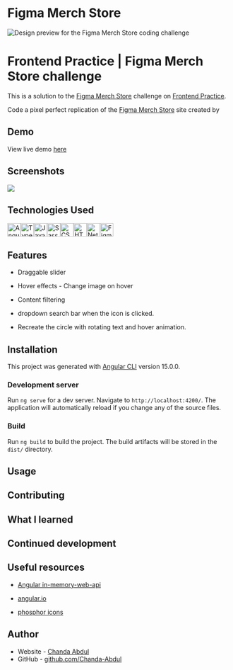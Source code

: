 # Figma Merch Store

<!-- A brief description of the project. -->
![Design preview for the Figma Merch Store  coding challenge](https://www.frontendpractice.com/_next/image?url=%2Ffullsize%2FC2-figma.png&w=1200&q=90)

# Frontend Practice | Figma Merch Store challenge
This is a solution to the [Figma Merch Store](https://www.frontendpractice.com/projects/figma) challenge on [Frontend Practice](https://www.frontendpractice.com/).  

Code a pixel perfect replication of the [Figma Merch Store](https://store.figma.com/) site created by [ ](#)
## Demo
View live demo [here](https://inquisitive-strudel-fa01fb.netlify.app/)

## Screenshots
<!-- Insert a few screenshots of the project, showcasing its functionality and design. -->
![](https://www.frontendpractice.com/_next/image?url=%2Ffullsize%2FC2-figma.png&w=1200&q=90)
## Technologies Used
<!-- List the programming languages, frameworks, libraries, and any other tools or technologies used in the project. -->
<img src="https://img.shields.io/badge/Angular-DD0031?style=for-the-badge&logo=angular&logoColor=white" alt="Angular icon" height="30" /><img src="https://img.shields.io/badge/TypeScript-007ACC?style=for-the-badge&logo=typescript&logoColor=white" alt="TypeScript icon" height="30" /><img src="https://img.shields.io/badge/JavaScript-323330?style=for-the-badge&logo=javascript&logoColor=F7DF1E" alt="JavaScript icon" height="30" /><img src="https://img.shields.io/badge/Sass-CC6699?style=for-the-badge&logo=sass&logoColor=white" alt="Sass icon" height="30" /><img src="https://img.shields.io/badge/CSS3-1572B6?style=for-the-badge&logo=css3&logoColor=white" alt="CSS icon" height="30" /><img src="https://img.shields.io/badge/HTML5-E34F26?style=for-the-badge&logo=html5&logoColor=white" alt="HTML icon" height="30" /><img src="https://img.shields.io/badge/Netlify-00C7B7?style=for-the-badge&logo=netlify&logoColor=white" alt="Netlify icon" height="30" /><img src="https://img.shields.io/badge/Figma-F24E1E?style=for-the-badge&logo=figma&logoColor=white" alt="Figma icon" height="30" />

## Features
<!-- List the main features of the project, with brief descriptions of each. -->
- Draggable slider<!-- How to Create a Draggable Slider -->
- Hover effects - Change image on hover

- Content filtering
- dropdown search bar when the icon is clicked.
- Recreate the circle with rotating text and hover animation.


## Installation
<!-- Provide step-by-step instructions on how to download, install, and run the project on a local machine. -->
This project was generated with [Angular CLI](https://github.com/angular/angular-cli) version 15.0.0.

### Development server

Run `ng serve` for a dev server. Navigate to `http://localhost:4200/`. The application will automatically reload if you change any of the source files.


### Build

Run `ng build` to build the project. The build artifacts will be stored in the `dist/` directory.

## Usage
<!-- Provide instructions on how to use the project, including any keyboard shortcuts, mouse gestures, or other user interactions. -->

## Contributing
<!-- Explain how users can contribute to the project, such as by reporting issues, submitting bug fixes, or adding new features. -->

## What I learned
## Continued development
## Useful resources
<!-- List any external resources or libraries used in the project, as well as any contributors or collaborators. -->
- [Angular in-memory-web-api](https://angular.io/tutorial/tour-of-heroes/toh-pt6)


-  [angular.io](https://angular.io/tutorial/tour-of-heroes/toh-pt2)


- [phosphor icons](https://phosphoricons.com/)


## Author

- Website - [Chanda Abdul](https://www.Chandabdul.dev)
- GitHub - [github.com/Chanda-Abdul](https://github.com/Chanda-Abdul)


<!-- Set up your Angular environment: Install the Angular CLI, create a new project, and set up any necessary dependencies.

Create components: Create components for your homepage, product listing, and product detail pages. You may also want to create a header and footer component.

Set up routing: Set up routing so that users can navigate between pages.

Connect to a backend: Connect to a backend that provides data about your products. This can be done using HTTP requests or a service.

Display products: Use Angular's data binding to display the products on the product listing and product detail pages.

Add a shopping cart: Implement a shopping cart feature that allows users to add products to their cart and view their cart on the homepage.

Implement checkout: Implement a checkout feature that allows users to enter their payment and shipping information and complete their purchase.

Style your site: Add CSS or a styling library to make your site look visually appealing. -->

